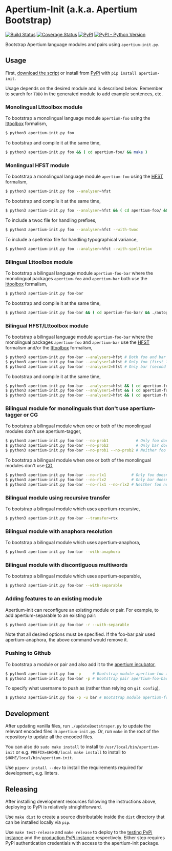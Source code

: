 # Apertium-Init (a.k.a. Apertium Bootstrap)

[![Build Status](https://travis-ci.org/apertium/apertium-init.svg)](https://travis-ci.org/apertium/apertium-init)
[![Coverage Status](https://coveralls.io/repos/github/apertium/apertium-init/badge.svg?branch=master)](https://coveralls.io/github/apertium/apertium-init?branch=master)
[![PyPI](https://img.shields.io/pypi/v/apertium-init.svg)](https://pypi.org/project/apertium-init/)
[![PyPI - Python Version](https://img.shields.io/pypi/pyversions/apertium-init.svg)](https://pypi.org/project/apertium-init/)

Bootstrap Apertium language modules and pairs using `apertium-init.py`.

## Usage

First, <a href="https://apertium.org/apertium-init" download>download the script</a>
or install from [PyPi](https://pypi.org/project/apertium-init/) with `pip install apertium-init`.

Usage depends on the desired module and is described below. Remember to
search for `TODO` in the generated module to add example sentences, etc.

### Monolingual Lttoolbox module

To bootstrap a monolingual language module `apertium-foo` using the
[lttoolbox](http://wiki.apertium.org/wiki/Lttoolbox) formalism,

```bash
$ python3 apertium-init.py foo
```

To bootstrap and compile it at the same time,

```bash
$ python3 apertium-init.py foo && ( cd apertium-foo/ && make )
```

### Monlingual HFST module

To bootstrap a monolingual language module `apertium-foo` using the
[HFST](http://wiki.apertium.org/wiki/HFST) formalism,

```bash
$ python3 apertium-init.py foo --analyser=hfst
```

To bootstrap and compile it at the same time,

```bash
$ python3 apertium-init.py foo --analyser=hfst && ( cd apertium-foo/ && make )
```

To include a twoc file for handling prefixes,

```bash
$ python3 apertium-init.py foo --analyser=hfst --with-twoc
```

To include a spellrelax file for handling typographical variance,

```bash
$ python3 apertium-init.py foo --analyser=hfst --with-spellrelax
```

### Bilingual Lttoolbox module

To bootstrap a bilingual language module `apertium-foo-bar` where the
monolingual packages `apertium-foo` and `apertium-bar` both use the
[lttoolbox](http://wiki.apertium.org/wiki/Lttoolbox) formalism,

```bash
$ python3 apertium-init.py foo-bar
```

To bootstrap and compile it at the same time,

```bash
$ python3 apertium-init.py foo-bar && ( cd apertium-foo-bar/ && ./autogen.sh && make test)
```

### Bilingual HFST/Lttoolbox module

To bootstrap a bilingual language module `apertium-foo-bar` where the
monolingual packages `apertium-foo` and `apertium-bar` use the
[HFST](http://wiki.apertium.org/wiki/Lttoolbox) formalism and/or the
[lttoolbox](http://wiki.apertium.org/wiki/Lttoolbox) formalism,

```bash
$ python3 apertium-init.py foo-bar --analysers=hfst # Both foo and bar use HFST
$ python3 apertium-init.py foo-bar --analyser1=hfst # Only foo (first language) uses HFST
$ python3 apertium-init.py foo-bar --analyser2=hfst # Only bar (second language) uses HFST
```

To bootstrap and compile it at the same time,

```bash
$ python3 apertium-init.py foo-bar --analysers=hfst && ( cd apertium-foo-bar/ && ./autogen.sh && make test) # Both foo and bar use HFST
$ python3 apertium-init.py foo-bar --analyser1=hfst && ( cd apertium-foo-bar/ && ./autogen.sh && make test) # Only foo (first language) uses HFST
$ python3 apertium-init.py foo-bar --analyser2=hfst && ( cd apertium-foo-bar/ && ./autogen.sh && make test) # Only bar (second language) uses HFST
```

### Bilingual module for monolinguals that don't use apertium-tagger or CG

To bootstrap a bilingual module when one or both of the monolingual modules don't use apertium-tagger,

```bash
$ python3 apertium-init.py foo-bar --no-prob1            # Only foo doesn't have .prob
$ python3 apertium-init.py foo-bar --no-prob2            # Only bar doesn't have .prop
$ python3 apertium-init.py foo-bar --no-prob1 --no-prob2 # Neither foo nor bar have .prob
```

To bootstrap a bilingual module when one or both of the monolingual modules don't use [CG](http://wiki.apertium.org/wiki/Constraint_Grammar),

```bash
$ python3 apertium-init.py foo-bar --no-rlx1           # Only foo doesn't have .rlx
$ python3 apertium-init.py foo-bar --no-rlx2           # Only bar doesn't have .rlx
$ python3 apertium-init.py foo-bar --no-rlx1 --no-rlx2 # Neither foo nor bar have .rlx
```

### Bilingual module using recursive transfer

To bootstrap a bilingual module which uses apertium-recursive,

```bash
$ python3 apertium-init.py foo-bar --transfer=rtx
```

### Bilingual module with anaphora resolution

To bootstrap a bilingual module which uses apertium-anaphora,

```bash
$ python3 apertium-init.py foo-bar --with-anaphora
```

### Bilingual module with discontiguous multiwords

To bootstrap a bilingual module which uses apertium-separable,

```bash
$ python3 apertium-init.py foo-bar --with-separable
```

### Adding features to an existing module

Apertium-init can reconfigure an existing module or pair. For example, to add apertium-separable to an existing pair:

```bash
$ python3 apertium-init.py foo-bar -r --with-separable
```

Note that all desired options must be specified. If the foo-bar pair used apertium-anaphora, the above command would remove it.

### Pushing to Github

To bootstrap a module or pair and also add it to the [apertium incubator](https://github.com/apertium/apertium-incubator),

```bash
$ python3 apertium-init.py foo -p     # Bootstrap module apertium-foo and push to Github
$ python3 apertium-init.py foo-bar -p # Bootstrap pair apertium-foo-bar and push to Github
```

To specify what username to push as (rather than relying on `git config`),

```bash
$ python3 apertium-init.py foo -p -u bar # Bootstrap module apertium-foo and push to Github under username bar
```

## Development

After updating vanilla files, run `./updateBootstraper.py` to update the
relevant encoded files in `apertium-init.py`. Or, run `make` in the root
of the repository to update all the encoded files.

You can also do `sudo make install` to install to `/usr/local/bin/apertium-init`
or e.g. `PREFIX=$HOME/local make install` to install to `$HOME/local/bin/apertium-init`.

Use `pipenv install --dev` to install the requirements required for
development, e.g. linters.

## Releasing

After installing development resources following the instructions above,
deploying to PyPi is relatively straightforward.

Use `make dist` to create a source distributable inside the `dist` directory
that can be installed locally via `pip`.

Use `make test-release` and `make release` to deploy to the [testing PyPi instance](https://test.pypi.org/)
and the [production PyPi instance](https://pypi.org/) respectively. Either
step requires PyPi authentication credentials with access to the apertium-init
package.
